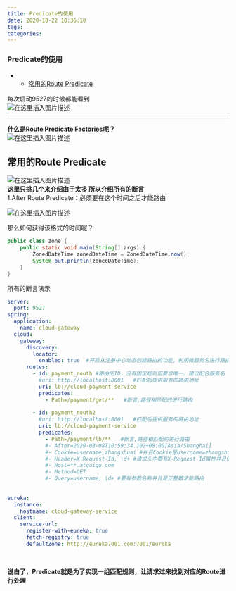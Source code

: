```yaml
---
title: Predicate的使用
date: 2020-10-22 10:36:10
tags: 
categories: 
---
```


<!--more-->

### Predicate的使用

- - [常用的Route Predicate](#Route_Predicate_10)

每次启动9527的时候都能看到  
![在这里插入图片描述](https://img-blog.csdnimg.cn/20201022103017711.png?x-oss-process=image/watermark,type_ZmFuZ3poZW5naGVpdGk,shadow_10,text_aHR0cHM6Ly9ibG9nLmNzZG4ubmV0L3FxXzIxMDQwNTU5,size_16,color_FFFFFF,t_70#pic_center)

---

**什么是Route Predicate Factories呢？**  
![在这里插入图片描述](https://img-blog.csdnimg.cn/20201022103046486.png?x-oss-process=image/watermark,type_ZmFuZ3poZW5naGVpdGk,shadow_10,text_aHR0cHM6Ly9ibG9nLmNzZG4ubmV0L3FxXzIxMDQwNTU5,size_16,color_FFFFFF,t_70#pic_center)

## 常用的Route Predicate

![在这里插入图片描述](https://img-blog.csdnimg.cn/20201022103123889.png?x-oss-process=image/watermark,type_ZmFuZ3poZW5naGVpdGk,shadow_10,text_aHR0cHM6Ly9ibG9nLmNzZG4ubmV0L3FxXzIxMDQwNTU5,size_16,color_FFFFFF,t_70#pic_center)  
**这里只挑几个来介绍由于太多 所以介绍所有的断言**  
1.After Route Predicate：必须要在这个时间之后才能路由

![在这里插入图片描述](https://img-blog.csdnimg.cn/20201022103301979.png?x-oss-process=image/watermark,type_ZmFuZ3poZW5naGVpdGk,shadow_10,text_aHR0cHM6Ly9ibG9nLmNzZG4ubmV0L3FxXzIxMDQwNTU5,size_16,color_FFFFFF,t_70#pic_center)

那么如何获得该格式的时间呢？

```java
public class zone {
    public static void main(String[] args) {
        ZonedDateTime zonedDateTime = ZonedDateTime.now();
        System.out.println(zonedDateTime);
    }
}
```

所有的断言演示

```yml
server:
  port: 9527
spring:
  application:
    name: cloud-gateway
  cloud:
    gateway:
      discovery:
        locator:
          enabled: true  #开启从注册中心动态创建路由的功能，利用微服务名进行路由
      routes:
        - id: payment_routh #路由的ID，没有固定规则但要求唯一，建议配合服务名
          #uri: http://localhost:8001   #匹配后提供服务的路由地址
          uri: lb://cloud-payment-service
          predicates:
            - Path=/payment/get/**   #断言,路径相匹配的进行路由
 
        - id: payment_routh2
          #uri: http://localhost:8001   #匹配后提供服务的路由地址
          uri: lb://cloud-payment-service
          predicates:
            - Path=/payment/lb/**   #断言,路径相匹配的进行路由
            #- After=2020-03-08T10:59:34.102+08:00[Asia/Shanghai]
            #- Cookie=username,zhangshuai #并且Cookie是username=zhangshuai才能访问
            #- Header=X-Request-Id, \d+ #请求头中要有X-Request-Id属性并且值为整数的正则表达式
            #- Host=**.atguigu.com
            #- Method=GET
            #- Query=username, \d+ #要有参数名称并且是正整数才能路由
 
 
eureka:
  instance:
    hostname: cloud-gateway-service
  client:
    service-url:
      register-with-eureka: true
      fetch-registry: true
      defaultZone: http://eureka7001.com:7001/eureka
 
 

```

**说白了，Predicate就是为了实现一组匹配规则，让请求过来找到对应的Route进行处理**